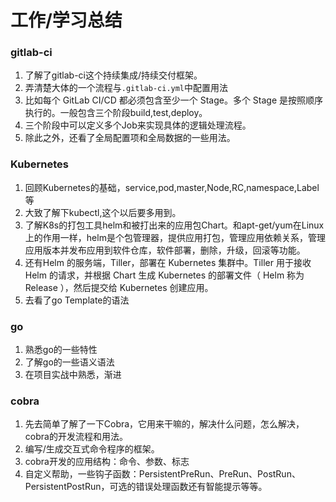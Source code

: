 # 工作/学习总结

### gitlab-ci
1. 了解了gitlab-ci这个持续集成/持续交付框架。
2. 弄清楚大体的一个流程与`.gitlab-ci.yml`中配置用法
3. 比如每个 GitLab CI/CD 都必须包含至少一个 Stage。多个 Stage 是按照顺序执行的。一般包含三个阶段build,test,deploy。
4. 三个阶段中可以定义多个Job来实现具体的逻辑处理流程。
5. 除此之外，还看了全局配置项和全局数据的一些用法。

### Kubernetes
1. 回顾Kubernetes的基础，service,pod,master,Node,RC,namespace,Label等
2. 大致了解下kubectl,这个以后要多用到。
3. 了解K8s的打包工具helm和被打出来的应用包Chart。和apt-get/yum在Linux上的作用一样，helm是个包管理器，提供应用打包，管理应用依赖关系，管理应用版本并发布应用到软件仓库，软件部署，删除，升级，回滚等功能。
4. 还有Helm 的服务端，Tiller，部署在 Kubernetes 集群中。Tiller 用于接收 Helm 的请求，并根据 Chart 生成 Kubernetes 的部署文件（ Helm 称为 Release ），然后提交给 Kubernetes 创建应用。
5. 去看了go Template的语法

### go
1. 熟悉go的一些特性
2. 了解go的一些语义语法
3. 在项目实战中熟悉，渐进

### cobra
1. 先去简单了解了一下Cobra，它用来干嘛的，解决什么问题，怎么解决，cobra的开发流程和用法。
2. 编写/生成交互式命令程序的框架。
3. cobra开发的应用结构：命令、参数、标志
4. 自定义帮助，一些钩子函数：PersistentPreRun、PreRun、PostRun、PersistentPostRun，可选的错误处理函数还有智能提示等等。
